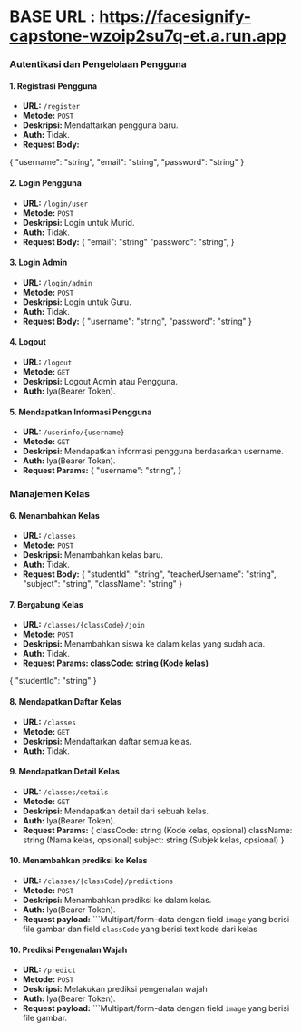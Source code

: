 # BASE URL : https://facesignify-capstone-wzoip2su7q-et.a.run.app

### Autentikasi dan Pengelolaan Pengguna

#### 1. Registrasi Pengguna

- **URL:** `/register`
- **Metode:** `POST`
- **Deskripsi:** Mendaftarkan pengguna baru.
- **Auth:** Tidak.
- **Request Body:**
  
{
  "username": "string",
  "email": "string",
  "password": "string"
}

#### 2. Login Pengguna

- **URL:** `/login/user`
- **Metode:** `POST`
- **Deskripsi:** Login untuk Murid.
- **Auth:** Tidak.
- **Request Body:**
{
  "email": "string"
  "password": "string",
}

#### 3. Login Admin

- **URL:** `/login/admin`
- **Metode:** `POST`
- **Deskripsi:** Login untuk Guru.
- **Auth:** Tidak.
- **Request Body:**
{
  "username": "string",
  "password": "string"
}

#### 4. Logout

- **URL:** `/logout`
- **Metode:** `GET`
- **Deskripsi:** Logout Admin atau Pengguna.
- **Auth:** Iya(Bearer Token).


#### 5. Mendapatkan Informasi Pengguna

- **URL:** `/userinfo/{username}`
- **Metode:** `GET`
- **Deskripsi:** Mendapatkan informasi pengguna berdasarkan username.
- **Auth:** Iya(Bearer Token).
- **Request Params:**
{
  "username": "string",
}

### Manajemen Kelas

#### 6. Menambahkan Kelas

- **URL:** `/classes`
- **Metode:** `POST`
- **Deskripsi:** Menambahkan kelas baru.
- **Auth:** Tidak.
- **Request Body:**
{
  "studentId": "string",
  "teacherUsername": "string",
  "subject": "string",
  "className": "string"
}

#### 7. Bergabung Kelas

- **URL:** `/classes/{classCode}/join`
- **Metode:** `POST`
- **Deskripsi:** Menambahkan siswa ke dalam kelas yang sudah ada.
- **Auth:** Tidak.
- **Request Params: classCode: string (Kode kelas)**

{
 "studentId": "string"
}

#### 8. Mendapatkan Daftar Kelas

- **URL:** `/classes`
- **Metode:** `GET`
- **Deskripsi:** Mendaftarkan daftar semua kelas.
- **Auth:** Tidak.

#### 9. Mendapatkan Detail Kelas

- **URL:** `/classes/details`
- **Metode:** `GET`
- **Deskripsi:** Mendapatkan detail dari sebuah kelas.
- **Auth:** Iya(Bearer Token).
- **Request Params:**
{
classCode: string (Kode kelas, opsional)
className: string (Nama kelas, opsional)
subject: string (Subjek kelas, opsional)
}

#### 10. Menambahkan prediksi ke Kelas

- **URL:** `/classes/{classCode}/predictions`
- **Metode:** `POST`
- **Deskripsi:** Menambahkan prediksi ke dalam kelas.
- **Auth:** Iya(Bearer Token).
- **Request payload:**
```Multipart/form-data dengan field `image` yang berisi file gambar dan field `classCode` yang berisi text kode dari kelas

#### 10. Prediksi Pengenalan Wajah

- **URL:** `/predict`
- **Metode:** `POST`
- **Deskripsi:** Melakukan prediksi pengenalan wajah
- **Auth:** Iya(Bearer Token).
- **Request payload:**
```Multipart/form-data dengan field `image` yang berisi file gambar.



